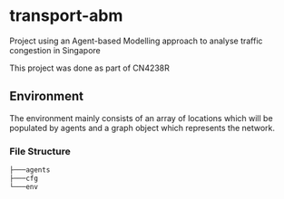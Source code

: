 # transport-abm
Project using an Agent-based Modelling approach to analyse traffic congestion in Singapore

This project was done as part of CN4238R 

## Environment
The environment mainly consists of an array of locations which will be populated by agents and a graph object which represents the network.

### File Structure


```bash
├───agents 
├───cfg
└───env
```